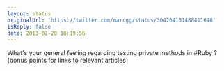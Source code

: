```yaml
---
layout: status
originalUrl: 'https://twitter.com/marcgg/status/304264131488411648'
isReply: false
date: 2013-02-20 16:19:56
---
```


What's your general feeling regarding testing private methods in #Ruby ? (bonus points for links to relevant articles)
